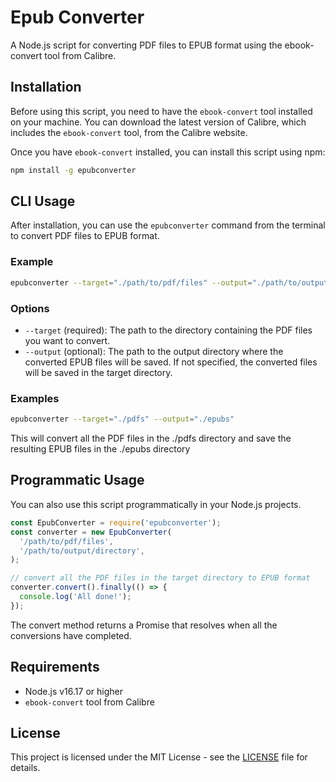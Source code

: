 # Epub Converter

A Node.js script for converting PDF files to EPUB format using the ebook-convert tool from Calibre.

## Installation

Before using this script, you need to have the `ebook-convert` tool installed on your machine. You can download the latest version of Calibre, which includes the `ebook-convert` tool, from the Calibre website.

Once you have `ebook-convert` installed, you can install this script using npm:

```bash
npm install -g epubconverter
```

## CLI Usage

After installation, you can use the `epubconverter` command from the terminal to convert PDF files to EPUB format.

### Example

```bash
epubconverter --target="./path/to/pdf/files" --output="./path/to/output/directory"
```

### Options

- `--target` (required): The path to the directory containing the PDF files you want to convert.
- `--output` (optional): The path to the output directory where the converted EPUB files will be saved. If not specified, the converted files will be saved in the target directory.

### Examples

```bash
epubconverter --target="./pdfs" --output="./epubs"
```

This will convert all the PDF files in the ./pdfs directory and save the resulting EPUB files in the ./epubs directory

## Programmatic Usage

You can also use this script programmatically in your Node.js projects.

```javascript
const EpubConverter = require('epubconverter');
const converter = new EpubConverter(
  '/path/to/pdf/files',
  '/path/to/output/directory',
);

// convert all the PDF files in the target directory to EPUB format
converter.convert().finally(() => {
  console.log('All done!');
});
```

The convert method returns a Promise that resolves when all the conversions have completed.

## Requirements

- Node.js v16.17 or higher
- `ebook-convert` tool from Calibre

## License

This project is licensed under the MIT License - see the [LICENSE](https://github.com/timursevimli/epubconventer/blob/main/LICENSE) file for details.

